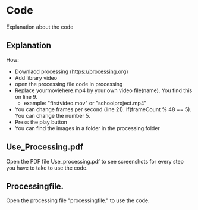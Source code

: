 # Code 

Explanation about the code 

## Explanation

How: 
- Downlaod processing (https://processing.org) 
- Add library video
- open the processing file code in processing 
- Replace yourmoviehere.mp4 by your own video file(name). You find this on line 9. 
  - example: "firstvideo.mov" or "schoolproject.mp4" 
- You can change frames per second (line 21). If(frameCount % 48 == 5). You can change the number 5. 
- Press the play button 
- You can find the images in a folder in the processing folder

## Use_Processing.pdf
Open the PDF file Use_processing.pdf to see screenshots for every step you have to take to use the code. 

## Processingfile.
Open the processing file "processingfile." to use the code. 

